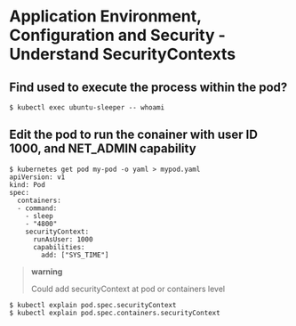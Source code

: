# Application Environment, Configuration and Security - Understand SecurityContexts

## Find used to execute the process within the  pod?

```
$ kubectl exec ubuntu-sleeper -- whoami
```

## Edit the pod to run the conainer with user ID 1000, and NET_ADMIN capability


```
$ kubernetes get pod my-pod -o yaml > mypod.yaml
apiVersion: v1
kind: Pod
spec:
  containers:
  - command:
    - sleep
    - "4800"
    securityContext:
      runAsUser: 1000
      capabilities:
        add: ["SYS_TIME"]

```

>**warning**
>
> Could add securityContext at pod or containers level

```
$ kubectl explain pod.spec.securityContext
$ kubectl explain pod.spec.containers.securityContext
```
